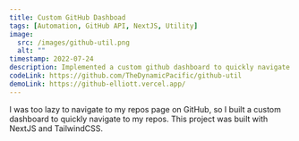 ```yaml
---
title: Custom GitHub Dashboad
tags: [Automation, GitHub API, NextJS, Utility]
image:
  src: /images/github-util.png
  alt: ""
timestamp: 2022-07-24
description: Implemented a custom github dashboard to quickly navigate to my repos
codeLink: https://github.com/TheDynamicPacific/github-util
demoLink: https://github-elliott.vercel.app/
---
```


I was too lazy to navigate to my repos page on GitHub, so I built a custom dashboard to quickly navigate to my repos. This project was built with NextJS and TailwindCSS.
